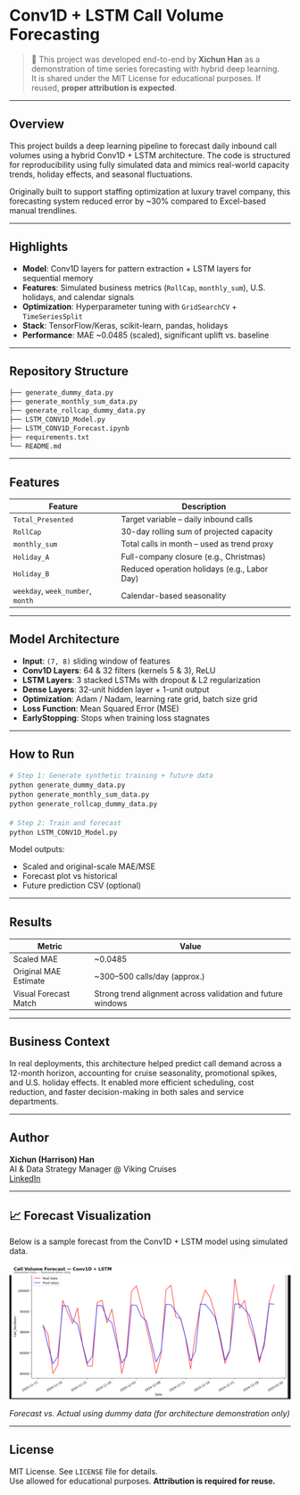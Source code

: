 # Conv1D + LSTM Call Volume Forecasting

> 📌 This project was developed end-to-end by **Xichun Han** as a demonstration of time series forecasting with hybrid deep learning.  
> It is shared under the MIT License for educational purposes. If reused, **proper attribution is expected**.

---

## Overview

This project builds a deep learning pipeline to forecast daily inbound call volumes using a hybrid Conv1D + LSTM architecture. The code is structured for reproducibility using fully simulated data and mimics real-world capacity trends, holiday effects, and seasonal fluctuations.

Originally built to support staffing optimization at luxury travel company, this forecasting system reduced error by ~30% compared to Excel-based manual trendlines.

---

## Highlights

- **Model**: Conv1D layers for pattern extraction + LSTM layers for sequential memory
- **Features**: Simulated business metrics (`RollCap`, `monthly_sum`), U.S. holidays, and calendar signals
- **Optimization**: Hyperparameter tuning with `GridSearchCV` + `TimeSeriesSplit`
- **Stack**: TensorFlow/Keras, scikit-learn, pandas, holidays
- **Performance**: MAE ~0.0485 (scaled), significant uplift vs. baseline

---

## Repository Structure

```
├── generate_dummy_data.py
├── generate_monthly_sum_data.py
├── generate_rollcap_dummy_data.py
├── LSTM_CONV1D_Model.py
├── LSTM_CONV1D_Forecast.ipynb
├── requirements.txt
└── README.md
```

---

## Features

| Feature        | Description                                              |
|----------------|----------------------------------------------------------|
| `Total_Presented` | Target variable – daily inbound calls                 |
| `RollCap`      | 30-day rolling sum of projected capacity                 |
| `monthly_sum`  | Total calls in month – used as trend proxy               |
| `Holiday_A`    | Full-company closure (e.g., Christmas)                   |
| `Holiday_B`    | Reduced operation holidays (e.g., Labor Day)             |
| `weekday`, `week_number`, `month` | Calendar-based seasonality             |

---

## Model Architecture

- **Input**: `(7, 8)` sliding window of features
- **Conv1D Layers**: 64 & 32 filters (kernels 5 & 3), ReLU
- **LSTM Layers**: 3 stacked LSTMs with dropout & L2 regularization
- **Dense Layers**: 32-unit hidden layer + 1-unit output
- **Optimization**: Adam / Nadam, learning rate grid, batch size grid
- **Loss Function**: Mean Squared Error (MSE)
- **EarlyStopping**: Stops when training loss stagnates

---

## How to Run

```bash
# Step 1: Generate synthetic training + future data
python generate_dummy_data.py
python generate_monthly_sum_data.py
python generate_rollcap_dummy_data.py

# Step 2: Train and forecast
python LSTM_CONV1D_Model.py
```

Model outputs:
- Scaled and original-scale MAE/MSE
- Forecast plot vs historical
- Future prediction CSV (optional)

---

## Results

| Metric                | Value                         |
|-----------------------|-------------------------------|
| Scaled MAE            | ~0.0485                       |
| Original MAE Estimate | ~300–500 calls/day (approx.)  |
| Visual Forecast Match | Strong trend alignment across validation and future windows |

---

## Business Context

In real deployments, this architecture helped predict call demand across a 12-month horizon, accounting for cruise seasonality, promotional spikes, and U.S. holiday effects. It enabled more efficient scheduling, cost reduction, and faster decision-making in both sales and service departments.

---

## Author

**Xichun (Harrison) Han**  
AI & Data Strategy Manager @ Viking Cruises  
[LinkedIn](https://www.linkedin.com/in/xichun-han)

---

## 📈 Forecast Visualization

Below is a sample forecast from the Conv1D + LSTM model using simulated data.

![Forecast Result](forecast_cover_clean_final.png)

*Forecast vs. Actual using dummy data (for architecture demonstration only)*

---

## License

MIT License. See `LICENSE` file for details.  
Use allowed for educational purposes. **Attribution is required for reuse.**

